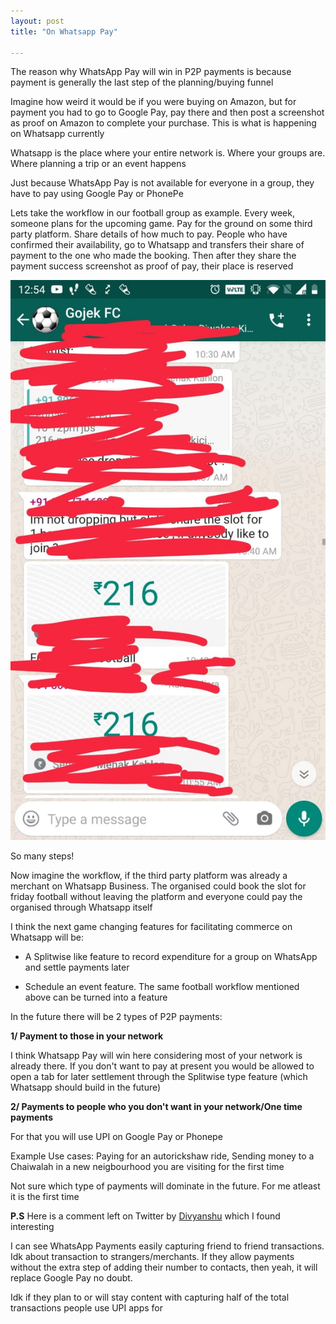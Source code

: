 ```yaml
---
layout: post
title: "On Whatsapp Pay"

---
```


The reason why WhatsApp Pay will win in P2P payments is because payment is generally the last step of the planning/buying funnel

Imagine how weird it would be if you were buying on Amazon, but for payment you had to go to Google Pay, pay there and then post a screenshot as proof on Amazon to complete your purchase. This is what is happening on Whatsapp currently

Whatsapp is the place where your entire network is. Where your groups are. Where planning a trip or an event happens

Just because WhatsApp Pay is not available for everyone in a group, they have to pay using Google Pay or PhonePe

Lets take the workflow in our football group as example. Every week, someone plans for the upcoming game. Pay for the ground on some third party platform. Share details of how much to pay. People who have confirmed their availability, go to Whatsapp and transfers their share of payment to the one who made the booking. Then after they share the payment success screenshot as proof of pay, their place is reserved

![Whatsapp Pay](/assets/img/whatsapp_pay.png)

So many steps!

Now imagine the workflow, if the third party platform was already a merchant on Whatsapp Business. The organised could book the slot for friday football without leaving the platform and everyone could pay the organised through Whatsapp itself

I think the next game changing features for facilitating commerce on Whatsapp will be:

- A Splitwise like feature to record expenditure for a group on WhatsApp and settle payments later

- Schedule an event feature. The same football workflow mentioned above can be turned into a feature

In the future there will be 2 types of P2P payments:

**1/ Payment to those in your network**

I think Whatsapp Pay will win here considering most of your network is already there. If you don't want to pay at present you would be allowed to open a tab for later settlement through the Splitwise type feature (which Whatsapp should build in the future)

**2/ Payments to people who you don't want in your network/One time payments**

For that you will use UPI on Google Pay or Phonepe

Example Use cases: Paying for an autorickshaw ride, Sending money to a Chaiwalah in a new neigbourhood you are visiting for the first time

Not sure which type of payments will dominate in the future. For me atleast it is the first time


**P.S** Here is a comment left on Twitter by [Divyanshu](https://twitter.com/DivDagar) which I found interesting  

I can see WhatsApp Payments easily capturing friend to friend transactions. Idk about transaction to strangers/merchants. If they allow payments without the extra step of adding their number to contacts, then yeah, it will replace Google Pay no doubt.

Idk if they plan to or will stay content with capturing half of the total transactions people use UPI apps for
